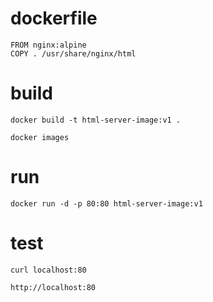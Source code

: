 
# dockerfile 
```
FROM nginx:alpine
COPY . /usr/share/nginx/html
```

# build
```
docker build -t html-server-image:v1 .

docker images
```
# run
```
docker run -d -p 80:80 html-server-image:v1
```

# test
```
curl localhost:80

http://localhost:80
```